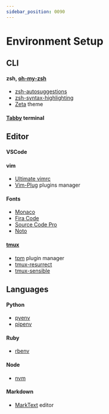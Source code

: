 ```yaml
---
sidebar_position: 0090
---
```


# Environment Setup

## CLI

#### zsh, [oh-my-zsh](https://github.com/ohmyzsh/ohmyzsh)

- [zsh-autosuggestions](https://github.com/zsh-users/zsh-autosuggestions)
- [zsh-syntax-highlighting](https://github.com/zsh-users/zsh-syntax-highlighting)
- [Zeta](https://github.com/skylerlee/zeta-zsh-theme) theme

#### [Tabby](https://github.com/eugeny/tabby) terminal

## Editor

#### VSCode

#### vim

- [Ultimate vimrc](https://github.com/amix/vimrc)
- [Vim-Plug](https://github.com/junegunn/vim-plug) plugins manager

#### Fonts

- [Monaco](https://github.com/probil/Monaco-IDE-font)
- [Fira Code](https://github.com/tonsky/FiraCode)
- [Source Code Pro](https://github.com/adobe-fonts/source-code-pro)
- [Noto](https://fonts.google.com/noto)

#### [tmux](https://github.com/tmux/tmux)

- [tpm](https://github.com/tmux-plugins/tpm) plugin manager
- [tmux-resurrect](https://github.com/tmux-plugins/tmux-resurrect)
- [tmux-sensible](https://github.com/tmux-plugins/tmux-sensible)

## Languages

#### Python

- [pyenv](https://github.com/pyenv/pyenv)
- [pipenv](https://github.com/pypa/pipenv)

#### Ruby

- [rbenv](https://github.com/rbenv/rbenv)

#### Node

- [nvm](https://github.com/nvm-sh/nvm)

#### Markdown

- [MarkText](https://github.com/marktext/marktext) editor
